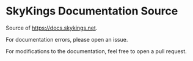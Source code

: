# SkyKings Documentation Source
Source of https://docs.skykings.net.

For documentation errors, please open an issue.

For modifications to the documentation, feel free to open a pull request.
